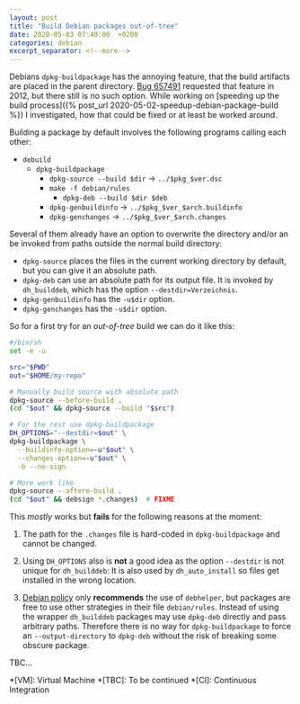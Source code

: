 ```yaml
---
layout: post
title: "Build Debian packages out-of-tree"
date: 2020-05-03 07:40:00  +0200
categories: debian
excerpt_separator: <!--more-->
---
```


Debians `dpkg-buildpackage` has the annoying feature, that the build artifacts are placed in the parent directory.
[Bug 657491](https://bugs.debian.org/cgi-bin/bugreport.cgi?bug=657401) requested that feature in 2012, but there still is no such option.
While working on [speeding up the build process]({% post_url 2020-05-02-speedup-debian-package-build %}) I investigated, how that could be fixed or at least be worked around.

<!--more-->

Building a package by default involves the following programs calling each other:
* `debuild`
  * `dpkg-buildpackage`
    * `dpkg-source --build $dir` → `../$pkg_$ver.dsc`
    * `make -f debian/rules`
      * `dpkg-deb --build $dir $deb`
    * `dpkg-genbuildinfo` → `../$pkg_$ver_$arch.buildinfo`
    * `dpkg-genchanges` → `../$pkg_$ver_$arch.changes`

Several of them already have an option to overwrite the directory and/or an be invoked from paths outside the normal build directory:

* `dpkg-source` places the files in the current working directory by default, but you can give it an absolute path.
* `dpkg-deb` can use an absolute path for its output file.
   It is invoked by `dh_builddeb`, which has the option `--destdir=Verzeichnis`.
* `dpkg-genbuildinfo` has the `-u$dir` option.
* `dpkg-genchanges` has the `-u$dir` option.

So for a first try for an *out-of-tree* build we can do it like this:

```sh
#/bin/sh
set -e -u

src="$PWD"
out="$HOME/my-repo"

# Manually build source with absolute path
dpkg-source --before-build .
(cd "$out" && dpkg-source --build "$src")

# For the rest use dpkg-buildpackage
DH_OPTIONS="--destdir=$out" \
dpkg-buildpackage \
  --buildinfo-option=-u"$out" \
  --changes-option=-u"$out" \
  -b --no-sign

# More work like
dpkg-source --aftere-build .
(cd "$out" && debsign *.changes)  # FIXME
```

This *mostly* works but **fails** for the following reasons at the moment:

1. The path for the `.changes` file is hard-coded in `dpkg-buildpackage` and cannot be changed.

2. Using `DH_OPTIONS` also is **not** a good idea as the option `--destdir` is not unique for `dh_builddeb`:
   It is also used by `dh_auto_install` so files get installed in the wrong location.

3. [Debian policy](https://www.debian.org/doc/debian-policy/ch-source.html#main-building-script-debian-rules) only **recommends** the use of `debhelper`, but packages are free to use other strategies in their file `debian/rules`.
   Instead of using the wrapper `dh_builddeb` packages may use `dpkg-deb` directly and pass arbitrary paths.
   Therefore there is no way for `dpkg-buildpackage` to force an `--output-directory` to `dpkg-deb` without the risk of breaking some obscure package.

TBC…

*[VM]: Virtual Machine
*[TBC]: To be continued
*[CI]: Continuous Integration
